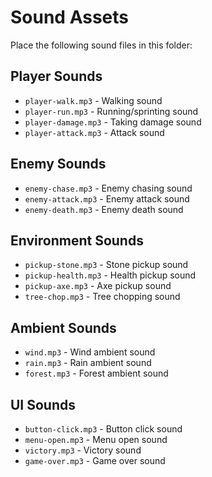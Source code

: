 # Sound Assets

Place the following sound files in this folder:

## Player Sounds
- `player-walk.mp3` - Walking sound
- `player-run.mp3` - Running/sprinting sound
- `player-damage.mp3` - Taking damage sound
- `player-attack.mp3` - Attack sound

## Enemy Sounds
- `enemy-chase.mp3` - Enemy chasing sound
- `enemy-attack.mp3` - Enemy attack sound
- `enemy-death.mp3` - Enemy death sound

## Environment Sounds
- `pickup-stone.mp3` - Stone pickup sound
- `pickup-health.mp3` - Health pickup sound
- `pickup-axe.mp3` - Axe pickup sound
- `tree-chop.mp3` - Tree chopping sound

## Ambient Sounds
- `wind.mp3` - Wind ambient sound
- `rain.mp3` - Rain ambient sound
- `forest.mp3` - Forest ambient sound

## UI Sounds
- `button-click.mp3` - Button click sound
- `menu-open.mp3` - Menu open sound
- `victory.mp3` - Victory sound
- `game-over.mp3` - Game over sound
